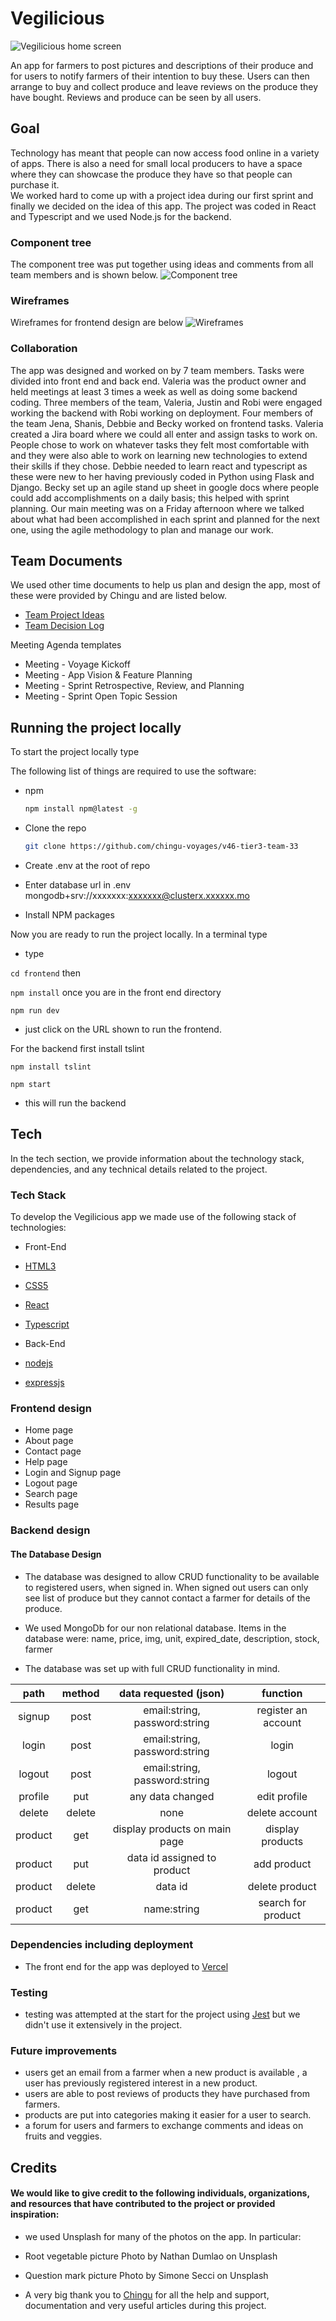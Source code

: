 # Vegilicious
![Vegilicious home screen](./userdesign/vegelicious_screen.png)

An app for farmers to post pictures and descriptions of their produce and for users to notify farmers of their intention to buy these.
Users can then arrange to buy and collect produce and leave reviews on the produce they have bought.  Reviews and produce can be seen by all users.


## Goal
Technology has meant that people can now access food online in a variety of apps.  There is also a need for small local producers to have a space where they can showcase the produce they have so that people can purchase it.  
We worked hard to come up with a project idea during our first sprint and finally we decided on the idea of this app.  The project was coded in React and Typescript and we used Node.js for the backend.
 

### Component tree
The component tree was put together using ideas and comments from all team members and is shown below.
![Component tree](./userdesign/component_tree.png)

### Wireframes
Wireframes for frontend design are below
![Wireframes](./userdesign/wireframe.png)


### Collaboration

The app was designed and worked on by 7 team members.  Tasks were divided into front end and back end.  Valeria was the product owner and held meetings at least 3 times a week as well as doing some backend coding.  Three members of the team, Valeria, Justin and Robi were engaged working the backend with Robi working on deployment.  Four members of the team Jena, Shanis, Debbie and Becky worked on frontend tasks.  Valeria created a Jira board where we could all enter and assign tasks to work on.  People chose to work on whatever tasks they felt most comfortable with and they were also able to work on learning new technologies to extend their skills if they chose.  Debbie needed to learn react and typescript as these were new to her having previously coded in Python using Flask and Django.  Becky set up an agile stand up sheet in google docs where people could add accomplishments on a daily basis; this helped with sprint planning.  Our main meeting was on a Friday afternoon where we talked about what had been accomplished in each sprint and planned for the next one, using the agile methodology to plan and manage our work.

## Team Documents

We used other time documents to help us plan and design the app, most of these were provided by Chingu and are listed below.

- [Team Project Ideas](./docs/team_project_ideas.md)
- [Team Decision Log](./docs/team_decision_log.md)

Meeting Agenda templates 

- Meeting - Voyage Kickoff 
- Meeting - App Vision & Feature Planning 
- Meeting - Sprint Retrospective, Review, and Planning
- Meeting - Sprint Open Topic Session 

## Running the project locally
To start the project locally type


The following list of things are required to use the software:

- npm
  ```sh
  npm install npm@latest -g

- Clone the repo
   ```sh
   git clone https://github.com/chingu-voyages/v46-tier3-team-33
   ```

- Create .env at the root of repo
- Enter database url in .env  mongodb+srv://xxxxxxx:xxxxxxx@clusterx.xxxxxx.mo


- Install NPM packages

Now you are ready to run the project locally.  In a terminal type

- type
 
 `cd frontend` 
 then 
 
 `npm install`
  once you are in the front end directory

`npm run dev`
- just click on the URL shown to run the frontend.

For the backend first install tslint


`npm install tslint`

`npm start`

- this will run the backend


## Tech
In the tech section, we provide information about the technology stack, dependencies, and any technical details related to the project.


### Tech Stack

To develop the Vegilicious app we made use of the following stack of technologies:

- Front-End
 - [HTML3](https://www.w3schools.com/html/)
 - [CSS5](https://www.w3schools.com/css/default.asp)
 - [React](https://www.w3schools.com/react/default.asp)
 - [Typescript](https://www.w3schools.com/typescript/typescript_intro.php)

- Back-End
 - [nodejs](https://www.w3schools.com/nodejs/nodejs_intro.asp)
 - [expressjs](https://expressjs.com/)

 ### Frontend design
- Home page
- About page
- Contact page
- Help page
- Login and Signup page
- Logout page
- Search page
- Results page

### Backend design
#### The Database Design
- The database was designed to allow CRUD functionality to be available to registered users, when signed in.  When signed out users can only see list of produce but they cannot contact a farmer for details of the produce.
- We used MongoDb for our non relational database.  Items in the database were:
    name,
    price,
    img,
    unit,
    expired_date,
    description,
    stock,
    farmer
  

- The database was set up with full CRUD functionality in mind.

**path**|**method**|data requested (json) |**function**
:-----:|:-----:|:-----:|:-----:
signup|post |email:string, password:string|register an account
login|post |email:string, password:string|login
logout|post |email:string, password:string|logout
profile|put|any data changed|edit profile
delete|delete|none|delete account
product|get|display products on main page|display products
product|put|data id assigned to product|add product
product|delete|data id|delete product
product|get|name:string|search for product


### Dependencies including deployment
- The front end for the app was deployed to [Vercel](https://vercel.com/) 


### Testing
- testing was attempted at the start for the project using [Jest](https://jestjs.io/) but we didn't use it extensively in the project.

### Future improvements
- users get an email from a farmer when a new product is available , a user has previously registered interest in a new product.
- users are able to post reviews of products they have purchased from farmers.
- products are put into categories making it easier for a user to search.
- a forum for users and farmers to exchange comments and ideas on fruits and veggies.


## Credits
#### We would like to give credit to the following individuals, organizations, and resources that have contributed to the project or provided inspiration:
- we used Unsplash for many of the photos on the app.  In particular:
- Root vegetable picture
Photo by Nathan Dumlao on Unsplash  

- Question mark picture
Photo by Simone Secci on Unsplash

- A very big thank you to [Chingu](https://www.chingu.io/) for all the help and support, documentation and very useful articles during this project.







